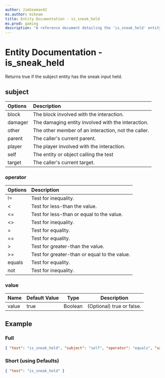```yaml
---
author: JimSeaman42
ms.author: mikeam
title: Entity Documentation - is_sneak_held
ms.prod: gaming
description: "A reference document detailing the 'is_sneak_held' entity filter"
---
```


# Entity Documentation - is_sneak_held

Returns true if the subject entity has the sneak input held.

## subject

| Options| Description |
|:-----------|:-----------|
| block| The block involved with the interaction. |
| damager| The damaging entity involved with the interaction. |
| other| The other member of an interaction, not the caller. |
| parent| The caller's current parent. |
| player| The player involved with the interaction. |
| self| The entity or object calling the test |
| target| The caller's current target. |

### operator

| Options| Description |
|:-----------|:-----------|
| !=| Test for inequality. |
| <| Test for less-than the value. |
| <=| Test for less-than or equal to the value. |
| <>| Test for inequality. |
| =| Test for equality. |
| ==| Test for equality. |
| >| Test for greater-than the value. |
| >=| Test for greater-than or equal to the value. |
| equals| Test for equality. |
| not| Test for inequality. |

### value

|Name |Default Value  |Type  |Description  |
|---------|---------|---------|---------|
|value |true |Boolean |(Optional) true or false. |

## Example

### Full

```json
{ "test": "is_sneak_held", "subject": "self", "operator": "equals", "value": true}
```

### Short (using Defaults)

```json
{ "test": "is_sneak_held" }
```
